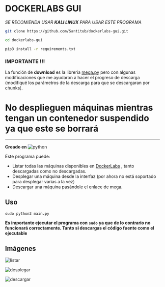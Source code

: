# DOCKERLABS GUI

*SE RECOMIENDA USAR **KALI LINUX** PARA USAR ESTE PROGRAMA*

```bash
git clone https://github.com/Santitub/dockerlabs-gui.git

cd dockerlabs-gui

pip3 install -r requirements.txt 
```
### IMPORTANTE !!!

La función de **download** es la librería [mega.py](https://github.com/odwyersoftware/mega.py) pero con algunas modificaciones que me ayudaron a hacer el progreso de descarga (modifiqué los parámetros de la descarga para que se descargaran por chunks).

# No desplieguen máquinas mientras tengan un contenedor suspendido ya que este se borrará

---

**Creado en** ![python](https://img.shields.io/badge/python-3.12.9-3670A0?logo=python&logoColor=ffdd54)

Este programa puede:
- Listar todas las máquinas disponibles en [DockerLabs](https://dockerlabs.es) , tanto descargadas como no descargadas.
- Desplegar una máquina desde la interfaz (por ahora no está soportado para desplegar varias a la vez)
- Descargar una máquina pasándole el enlace de mega.

## Uso

```
sudo python3 main.py
```
**Es importante ejecutar el programa con** **```sudo```** **ya que de lo contrario no funcionará correctamente. Tanto si descargas el código fuente como el ejecutable**

## Imágenes

![listar](https://github.com/user-attachments/assets/46dd4bd1-9f88-4190-a1e0-53b94363469a)

![desplegar](https://github.com/user-attachments/assets/36d40437-b45c-4f9d-a0d5-5dcbbbe37f10)

![descargar](https://github.com/user-attachments/assets/4f1406ec-567b-4241-a1eb-9d525d9e24d4)
